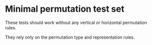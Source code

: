 # Minimal permutation test set
These tests should work without any vertical or horizontal permutation rules.

They rely only on the permutation type and representation rules.
